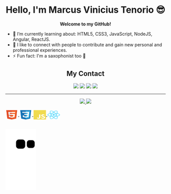 <h1 align="center"> Hello, I'm Marcus Vinicius Tenorio 😎</h1>
<p align="center"><strong>Welcome to my GitHub!</strong></p>

<!--**mvtenorios/mvtenorios** is a ✨ _special_ ✨ repository because its `README.md` (this file) appears on your GitHub profile.-->

- 🌱 I’m currently learning about: HTML5, CSS3, JavaScript, NodeJS, Angular, ReactJS.
- 👯 I like to connect with people to contribute and gain new personal and professional experiences.
- ⚡ Fun fact: I'm a saxophonist too 🎷

<h2 align="center">My Contact</h2>
<div align="center">
 <a href="https://www.linkedin.com/in/marcus-vinicius-tenorio-919099206" target="_blank"><img src="https://img.shields.io/badge/-LinkedIn-%230077B5?style=for-the-badge&logo=linkedin&logoColor=white" target="_blank"></a>
 <a href = "mailto:mvtenorio@outlook.com"><img src="https://img.shields.io/badge/-Outlook-%23333?style=for-the-badge&logo=outlook&logoColor=white" target="_blank"></a>
 <a href="https://instagram.com/mvtenor" target="_blank"><img src="https://img.shields.io/badge/-Instagram-%23E4405F?style=for-the-badge&logo=instagram&logoColor=white" target="_blank"></a>
 <a href="https://discord.gg/Mouv#6854" target="_blank"><img src="https://img.shields.io/badge/Discord-7289DA?style=for-the-badge&logo=discord&logoColor=white" target="_blank"></a> 
  
</div>

---

<div align="center">
  <a href="https://github.com/mvtenorios">
  <img height="180em" src="https://github-readme-stats.vercel.app/api?username=mvtenorios&show_icons=true&theme=gruvbox&include_all_commits=true&count_private=true"/>
  <img height="180em" src="https://github-readme-stats.vercel.app/api/top-langs/?username=mvtenorios&layout=compact&langs_count=7&theme=gruvbox"/>
</div>

<div style="display: inline_block"><br>
  <img align="center" alt="Rafa-HTML" height="30" width="40" src="https://raw.githubusercontent.com/devicons/devicon/master/icons/html5/html5-original.svg">
  <img align="center" alt="Rafa-CSS" height="30" width="40" src="https://raw.githubusercontent.com/devicons/devicon/master/icons/css3/css3-original.svg">
  <img align="center" alt="Rafa-Js" height="30" width="40" src="https://raw.githubusercontent.com/devicons/devicon/master/icons/javascript/javascript-plain.svg">
  <img align="center" alt="Rafa-React" height="30" width="40" src="https://raw.githubusercontent.com/devicons/devicon/master/icons/react/react-original.svg">
</div>
  
  ##
 
  ![Snake animation](https://github.com/mvtenorios/mvtenorios/blob/output/github-contribution-grid-snake.svg)
